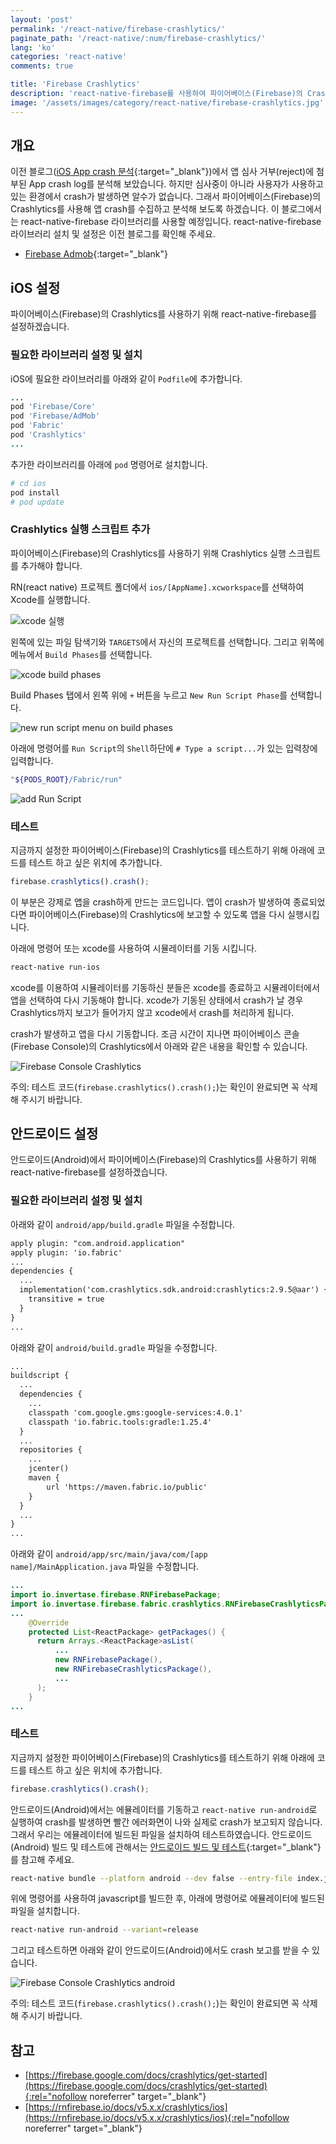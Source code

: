 ```yaml
---
layout: 'post'
permalink: '/react-native/firebase-crashlytics/'
paginate_path: '/react-native/:num/firebase-crashlytics/'
lang: 'ko'
categories: 'react-native'
comments: true

title: 'Firebase Crashlytics'
description: 'react-native-firebase를 사용하여 파이어베이스(Firebase)의 Crashlytics로 앱에서 crash가 발생했을 때 내용을 수집해봅시다.'
image: '/assets/images/category/react-native/firebase-crashlytics.jpg'
---
```



## 개요
이전 블로그([iOS App crash 분석]({{site.url}}/{{page.categories}}/ios-app-crash-debugging/){:target="_blank"})에서 앱 심사 거부(reject)에 첨부된 App crash log를 분석해 보았습니다. 하지만 심사중이 아니라 사용자가 사용하고 있는 환경에서 crash가 발생하면 알수가 없습니다. 그래서 파이어베이스(Firebase)의 Crashlytics를 사용해 앱 crash를 수집하고 분석해 보도록 하겠습니다. 이 블로그에서는 react-native-firebase 라이브러리를 사용할 예정입니다. react-native-firebase 라이브러리 설치 및 설정은 이전 블로그를 확인해 주세요.

- [Firebase Admob]({{site.url}}/{{page.categories}}/react-native-firebase-admob/){:target="_blank"}

## iOS 설정
파이어베이스(Firebase)의 Crashlytics를 사용하기 위해 react-native-firebase를 설정하겠습니다.

### 필요한 라이브러리 설정 및 설치
iOS에 필요한 라이브러리를 아래와 같이 ```Podfile```에 추가합니다.

```ruby
...
pod 'Firebase/Core'
pod 'Firebase/AdMob'
pod 'Fabric'
pod 'Crashlytics'
...
```

추가한 라이브러리를 아래에 ```pod``` 명령어로 설치합니다.

```bash
# cd ios
pod install
# pod update
```

### Crashlytics 실행 스크립트 추가
파이어베이스(Firebase)의 Crashlytics를 사용하기 위해 Crashlytics 실행 스크립트를 추가해야 합니다.

RN(react native) 프로젝트 폴더에서 ```ios/[AppName].xcworkspace```를 선택하여 Xcode를 실행합니다.

![xcode 실행](/assets/images/category/react-native/firebase-crashlytics/execute_xcode.png)

왼쪽에 있는 파일 탐색기와 ```TARGETS```에서 자신의 프로젝트를 선택합니다. 그리고 위쪽에 메뉴에서 ```Build Phases```를 선택합니다.

![xcode build phases](/assets/images/category/react-native/firebase-crashlytics/build_phases.png)

Build Phases 탭에서 왼쪽 위에 ```+``` 버튼을 누르고 ```New Run Script Phase```를 선택합니다.

![new run script menu on build phases](/assets/images/category/react-native/firebase-crashlytics/new_run_script.png)

아래에 명령어를 ```Run Script```의 ```Shell```하단에 ```# Type a script...```가 있는 입력창에 입력합니다.

```bash
"${PODS_ROOT}/Fabric/run"
```

![add Run Script](/assets/images/category/react-native/firebase-crashlytics/add_run_script.png)

### 테스트
지금까지 설정한 파이어베이스(Firebase)의 Crashlytics를 테스트하기 위해 아래에 코드를 테스트 하고 싶은 위치에 추가합니다.

```js
firebase.crashlytics().crash();
```

이 부분은 강제로 앱을 crash하게 만드는 코드입니다. 앱이 crash가 발생하여 종료되었다면 파이어베이스(Firebase)의 Crashlytics에 보고할 수 있도록 앱을 다시 실행시킵니다.

아래에 명령어 또는 xcode를 사용하여 시뮬레이터를 기동 시킵니다.

```bash
react-native run-ios
```

xcode를 이용하여 시뮬레이터를 기동하신 분들은 xcode를 종료하고 시뮬레이터에서 앱을 선택하여 다시 기동해야 합니다. xcode가 기동된 상태에서 crash가 날 경우 Crashlytics까지 보고가 들어가지 않고 xcode에서 crash를 처리하게 됩니다.

crash가 발생하고 앱을 다시 기동합니다. 조금 시간이 지나면 파이어베이스 콘솔(Firebase Console)의 Crashlytics에서 아래와 같은 내용을 확인할 수 있습니다.

![Firebase Console Crashlytics](/assets/images/category/react-native/firebase-crashlytics/firebase_crashlytics.png)

주의: 테스트 코드(```firebase.crashlytics().crash();```)는 확인이 완료되면 꼭 삭제해 주시기 바랍니다.

## 안드로이드 설정
안드로이드(Android)에서 파이어베이스(Firebase)의 Crashlytics를 사용하기 위해 react-native-firebase를 설정하겠습니다.

### 필요한 라이브러리 설정 및 설치
아래와 같이 ```android/app/build.gradle``` 파일을 수정합니다.

```xml
apply plugin: "com.android.application"
apply plugin: 'io.fabric'
...
dependencies {
  ...
  implementation('com.crashlytics.sdk.android:crashlytics:2.9.5@aar') {
    transitive = true
  }
}
...
```

아래와 같이 ```android/build.gradle``` 파일을 수정합니다.

```xml
...
buildscript {
  ...
  dependencies {
    ...
    classpath 'com.google.gms:google-services:4.0.1'
    classpath 'io.fabric.tools:gradle:1.25.4'
  }
  ...
  repositories {
    ...
    jcenter()
    maven {
        url 'https://maven.fabric.io/public'
    }
  }
  ...
}
...
```

아래와 같이 ```android/app/src/main/java/com/[app name]/MainApplication.java``` 파일을 수정합니다.

```java
...
import io.invertase.firebase.RNFirebasePackage;
import io.invertase.firebase.fabric.crashlytics.RNFirebaseCrashlyticsPackage;
...
    @Override
    protected List<ReactPackage> getPackages() {
      return Arrays.<ReactPackage>asList(
          ...
          new RNFirebasePackage(),
          new RNFirebaseCrashlyticsPackage(),
          ...
      );
    }
...
```

### 테스트
지금까지 설정한 파이어베이스(Firebase)의 Crashlytics를 테스트하기 위해 아래에 코드를 테스트 하고 싶은 위치에 추가합니다.

```js
firebase.crashlytics().crash();
```

안드로이드(Android)에서는 에뮬레이터를 기동하고 ```react-native run-android```로 실행하여 crash를 발생하면 빨간 에러화면이 나와 실제로 crash가 보고되지 않습니다. 그래서 우리는 에뮬레이터에 빌드된 파일을 설치하여 테스트하였습니다. 안드로이드(Android) 빌드 및 테스트에 관해서는 [안드로이드 빌드 및 테스트]({{site.url}}/{{page.categories}}/android-running-on-device/){:target="_blank"}를 참고해 주세요.

```bash
react-native bundle --platform android --dev false --entry-file index.js --bundle-output android/app/src/main/assets/index.android.bundle
```

위에 명령어를 사용하여 javascript를 빌드한 후, 아래에 명령어로 에뮬레이터에 빌드된 파일을 설치합니다.

```bash
react-native run-android --variant=release
```

그리고 테스트하면 아래와 같이 안드로이드(Android)에서도 crash 보고를 받을 수 있습니다.

![Firebase Console Crashlytics android](/assets/images/category/react-native/firebase-crashlytics/firebase_crashlytics_android.png)

주의: 테스트 코드(```firebase.crashlytics().crash();```)는 확인이 완료되면 꼭 삭제해 주시기 바랍니다.

## 참고
- [https://firebase.google.com/docs/crashlytics/get-started](https://firebase.google.com/docs/crashlytics/get-started){:rel="nofollow noreferrer" target="_blank"}
- [https://rnfirebase.io/docs/v5.x.x/crashlytics/ios](https://rnfirebase.io/docs/v5.x.x/crashlytics/ios){:rel="nofollow noreferrer" target="_blank"}